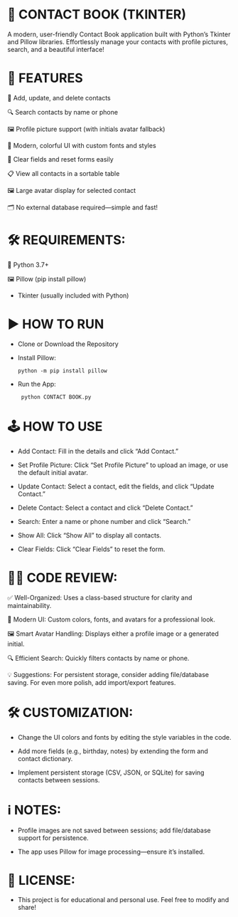 # 📒 CONTACT BOOK (TKINTER)

A modern, user-friendly Contact Book application built with Python’s Tkinter and Pillow libraries. Effortlessly manage your contacts with profile pictures, search, and a beautiful interface!

# 🚀 FEATURES

📝 Add, update, and delete contacts

🔍 Search contacts by name or phone

🖼️ Profile picture support (with initials avatar fallback)

🎨 Modern, colorful UI with custom fonts and styles

🧹 Clear fields and reset forms easily

📋 View all contacts in a sortable table

🖼️ Large avatar display for selected contact

🗂️ No external database required—simple and fast!

# 🛠️ REQUIREMENTS:

🐍 Python 3.7+

🖼️ Pillow (pip install pillow)

* Tkinter (usually included with Python)

# ▶️ HOW TO RUN

* Clone or Download the Repository

* Install Pillow:

      python -m pip install pillow
   
* Run the App:

       python CONTACT BOOK.py


# 🕹️ HOW TO USE

* Add Contact: Fill in the details and click “Add Contact.”

* Set Profile Picture: Click “Set Profile Picture” to upload an image, or use the default initial avatar.

* Update Contact: Select a contact, edit the fields, and click “Update Contact.”

* Delete Contact: Select a contact and click “Delete Contact.”

* Search: Enter a name or phone number and click “Search.”

* Show All: Click “Show All” to display all contacts.

* Clear Fields: Click “Clear Fields” to reset the form.

# 🧑‍💻 CODE REVIEW:

✅ Well-Organized: Uses a class-based structure for clarity and maintainability.

🎨 Modern UI: Custom colors, fonts, and avatars for a professional look.

🖼️ Smart Avatar Handling: Displays either a profile image or a generated initial.

🔍 Efficient Search: Quickly filters contacts by name or phone.

💡 Suggestions: For persistent storage, consider adding file/database saving. For even more polish, add import/export features.

# 🛠️ CUSTOMIZATION:

* Change the UI colors and fonts by editing the style variables in the code.

* Add more fields (e.g., birthday, notes) by extending the form and contact dictionary.

* Implement persistent storage (CSV, JSON, or SQLite) for saving contacts between sessions.

# ℹ️ NOTES:

* Profile images are not saved between sessions; add file/database support for persistence.

* The app uses Pillow for image processing—ensure it’s installed.

# 📄 LICENSE:

* This project is for educational and personal use. Feel free to modify and share!

